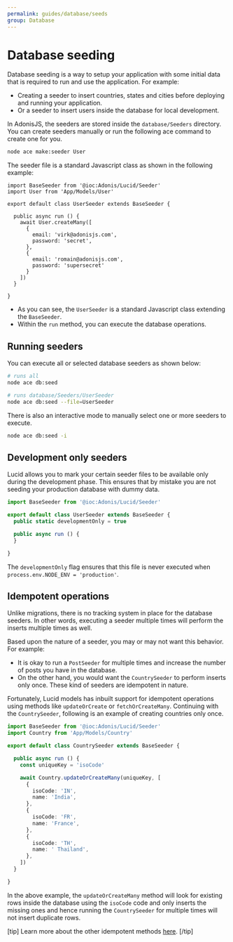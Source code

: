 ```yaml
---
permalink: guides/database/seeds
group: Database
---
```


# Database seeding
Database seeding is a way to setup your application with some initial data that is required to run and use the application. For example:

- Creating a seeder to insert countries, states and cities before deploying and running your application.
- Or a seeder to insert users inside the database for local development.

In AdonisJS, the seeders are stored inside the `database/Seeders` directory. You can create seeders manually or run the following ace command to create one for you.

```sh
node ace make:seeder User
```

The seeder file is a standard Javascript class as shown in the following example:

```ts{}{database/Seeders/UserSeeder.ts}
import BaseSeeder from '@ioc:Adonis/Lucid/Seeder'
import User from 'App/Models/User'

export default class UserSeeder extends BaseSeeder {

  public async run () {
    await User.createMany([
      {
        email: 'virk@adonisjs.com',
        password: 'secret',
      },
      {
        email: 'romain@adonisjs.com',
        password: 'supersecret'
      }
    ])
  }

}
```

- As you can see, the `UserSeeder` is a standard Javascript class extending the `BaseSeeder`.
- Within the `run` method, you can execute the database operations.

## Running seeders
You can execute all or selected database seeders as shown below:

```sh
# runs all
node ace db:seed
```

```sh
# runs database/Seeders/UserSeeder
node ace db:seed --file=UserSeeder
```

There is also an interactive mode to manually select one or more seeders to execute.

```sh
node ace db:seed -i
```

## Development only seeders
Lucid allows you to mark your certain seeder files to be available only during the development phase. This ensures that by mistake you are not seeding your production database with dummy data.

```ts
import BaseSeeder from '@ioc:Adonis/Lucid/Seeder'

export default class UserSeeder extends BaseSeeder {
  public static developmentOnly = true

  public async run () {
  }

}
```

The `developmentOnly` flag ensures that this file is never executed when `process.env.NODE_ENV = 'production'`.

## Idempotent operations
Unlike migrations, there is no tracking system in place for the database seeders. In other words, executing a seeder multiple times will perform the inserts multiple times as well.

Based upon the nature of a seeder, you may or may not want this behavior. For example:

- It is okay to run a `PostSeeder` for multiple times and increase the number of posts you have in the database.
- On the other hand, you would want the `CountrySeeder` to perform inserts only once. These kind of seeders are idempotent in nature.

Fortunately, Lucid models has inbuilt support for idempotent operations using methods like `updateOrCreate` or `fetchOrCreateMany`. Continuing with the `CountrySeeder`, following is an example of creating countries only once.

```ts
import BaseSeeder from '@ioc:Adonis/Lucid/Seeder'
import Country from 'App/Models/Country'

export default class CountrySeeder extends BaseSeeder {

  public async run () {
    const uniqueKey = 'isoCode'

    await Country.updateOrCreateMany(uniqueKey, [
      {
        isoCode: 'IN',
        name: 'India',
      },
      {
        isoCode: 'FR',
        name: 'France',
      },
      {
        isoCode: 'TH',
        name: '	Thailand',
      },
    ])
  }

}
```

In the above example, the `updateOrCreateMany` method will look for existing rows inside the database using the `isoCode` code and only inserts the missing ones and hence running the `CountrySeeder` for multiple times will not insert duplicate rows.

[tip]
Learn more about the other idempotent methods [here](/guides/models/crud-operations#find-or-create).
[/tip]
